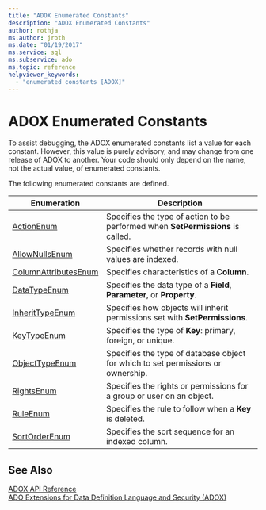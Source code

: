 ```yaml
---
title: "ADOX Enumerated Constants"
description: "ADOX Enumerated Constants"
author: rothja
ms.author: jroth
ms.date: "01/19/2017"
ms.service: sql
ms.subservice: ado
ms.topic: reference
helpviewer_keywords:
  - "enumerated constants [ADOX]"
---
```

# ADOX Enumerated Constants
To assist debugging, the ADOX enumerated constants list a value for each constant. However, this value is purely advisory, and may change from one release of ADOX to another. Your code should only depend on the name, not the actual value, of enumerated constants.  
  
 The following enumerated constants are defined.  
  
|Enumeration|Description|  
|-----------------|-----------------|  
|[ActionEnum](./actionenum.md)|Specifies the type of action to be performed when **SetPermissions** is called.|  
|[AllowNullsEnum](./allownullsenum.md)|Specifies whether records with null values are indexed.|  
|[ColumnAttributesEnum](./columnattributesenum.md)|Specifies characteristics of a **Column**.|  
|[DataTypeEnum](../ado-api/datatypeenum.md)|Specifies the data type of a **Field**, **Parameter**, or **Property**.|  
|[InheritTypeEnum](./inherittypeenum.md)|Specifies how objects will inherit permissions set with **SetPermissions**.|  
|[KeyTypeEnum](./keytypeenum.md)|Specifies the type of **Key**: primary, foreign, or unique.|  
|[ObjectTypeEnum](./objecttypeenum.md)|Specifies the type of database object for which to set permissions or ownership.|  
|[RightsEnum](./rightsenum.md)|Specifies the rights or permissions for a group or user on an object.|  
|[RuleEnum](./ruleenum.md)|Specifies the rule to follow when a **Key** is deleted.|  
|[SortOrderEnum](./sortorderenum.md)|Specifies the sort sequence for an indexed column.|  
  
## See Also  
 [ADOX API Reference](./adox-object-model.md)   
 [ADO Extensions for Data Definition Language and Security (ADOX)](../../guide/extensions/ado-extensions-for-data-definition-language-and-security-adox.md)